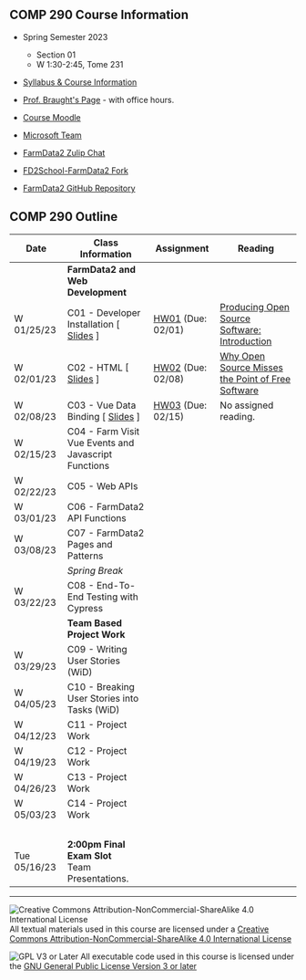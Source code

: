 ## COMP 290 Course Information
- Spring Semester 2023
  - Section 01
  - W 1:30-2:45, Tome 231
- [Syllabus & Course Information](syllabus.md)
- [Prof. Braught's Page](http://users.dickinson.edu/~braught/) - with office hours.

- [Course Moodle](https://lms.dickinson.edu/course/view.php?id=49540)
- [Microsoft Team](https://teams.microsoft.com/l/team/19%3aYaQf0RYT9gPl8q80pva4xeQVZzDE0fWZISJNhuF0o_Q1%40thread.tacv2/conversations?groupId=371f8ff2-ece1-407c-858b-c156c34b5e1c&tenantId=6232b055-76b9-4c13-9b88-b562ae7db6fb)
- [FarmData2 Zulip Chat](https://farmdata2.zulipchat.com/)

- [FD2School-FarmData2 Fork](https://github.com/DickinsonCollege/FD2School-FarmData2)
- [FarmData2 GitHub Repository](https://github.com/DickinsonCollege/FarmData2)

## COMP 290 Outline

Date            | Class Information                                                | Assignment                 | Reading
----------------|------------------------------------------------------------------|----------------------------|------------
                | **FarmData2 and Web Development**                                |                            |
W 01/25/23      | C01 - Developer Installation                  [ [Slides][s01] ]  | [HW01][hw01] (Due: 02/01)  | [Producing Open Source Software: Introduction][r01]
W 02/01/23      | C02 - HTML                                    [ [Slides][s02] ]  | [HW02][hw02] (Due: 02/08)  | [Why Open Source Misses the Point of Free Software][r02]
W 02/08/23      | C03 - Vue Data Binding                        [ [Slides][s03] ]   | [HW03][hw03] (Due: 02/15) | No assigned reading. 
W 02/15/23      | C04 - Farm Visit<br>Vue Events and Javascript Functions     <!-- [ [Slides][s04] ]--> | <!-- [HW04][hw04] (Due: 02/22)--> | 
W 02/22/23      | C05 - Web APIs                                <!-- [ [Slides][s05] ]--> | <!-- [HW05][hw05] (Due: 03/01)--> | 
W 03/01/23      | C06 - FarmData2 API Functions                 <!-- [ [Slides][s06] ]--> | <!-- [HW06][hw06] (Due: 03/08)--> | 
W 03/08/23      | C07 - FarmData2 Pages and Patterns            <!-- [ [Slides][s07] ]--> | <!-- [HW07][hw07] (Due: 03/22)--> | 
                | *Spring Break*                                                          |                      |
W 03/22/23      | C08 - End-To-End Testing with Cypress         <!-- [ [Slides][s08] ]--> | <!-- [HW08][hw08] (Due: 03/29)--> | 
                | **Team Based Project Work**                                             |                      |
W 03/29/23      | C09 - Writing User Stories (WiD)              <!-- [ [Slides][s09] ]--> | <!-- [HW09][hw09] (Due: 04/05)--> | 
W 04/05/23      | C10 - Breaking User Stories into Tasks (WiD)  <!-- [ [Slides][s10] ]--> | <!-- [HW01][hw10] (Due: 04/12)--> | 
W 04/12/23      | C11 - Project Work                                                      |                      |
W 04/19/23      | C12 - Project Work                                                      |                      |
W 04/26/23      | C13 - Project Work                                                      |                      |
W 05/03/23      | C14 - Project Work                                                      |                      |
&nbsp;          |                                                                         |                      |
Tue 05/16/23    | **2:00pm Final Exam Slot**<br> Team Presentations.                      |                      |

[s01]: materials/01-S-Install.pptx
[hw01]: https://github.com/DickinsonCollege/FD2School-FarmData2/issues/2
[r01]: https://lms.dickinson.edu/mod/resource/view.php?id=1163831

[s02]: materials/02-S-HTML.pptx
[hw02]: https://github.com/DickinsonCollege/FD2School-FarmData2/issues/4
[r02]: https://www.gnu.org/philosophy/open-source-misses-the-point.en.html

[s03]: materials/03-S-VueDataBinding.pptx
[hw03]: https://github.com/DickinsonCollege/FD2School-FarmData2/issues/10

---

![Creative Commons Attribution-NonCommercial-ShareAlike 4.0 International License](https://i.creativecommons.org/l/by-nc-sa/4.0/88x31.png "Creative Commons Attribution-NonCommercial-ShareAlike 4.0 International License") All textual materials used in this course are licensed under a [Creative Commons Attribution-NonCommercial-ShareAlike 4.0 International License](http://creativecommons.org/licenses/by-nc-sa/4.0/)

![GPL V3 or Later](https://www.gnu.org/graphics/gplv3-or-later-sm.png "GPL V3 or later") All executable code used in this course is licensed under the [GNU General Public License Version 3 or later](https://www.gnu.org/licenses/gpl.txt)
